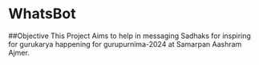 # WhatsBot

##Objective
This Project Aims to help in messaging Sadhaks for inspiring for gurukarya happening for gurupurnima-2024 at Samarpan Aashram Ajmer.
